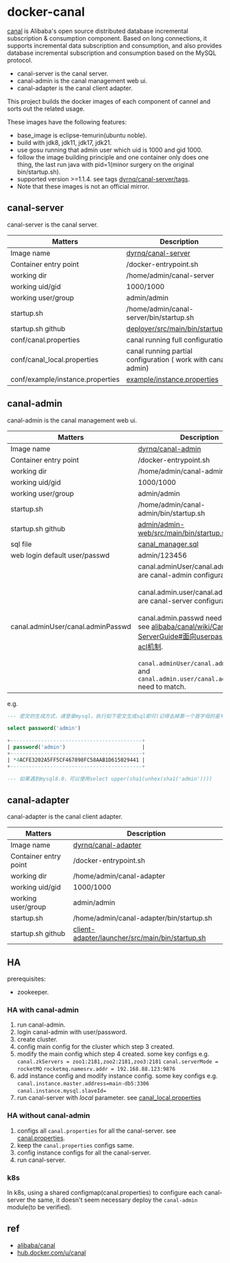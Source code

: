 # docker-canal

[canal](https://github.com/alibaba/canal) is Alibaba's open source distributed database incremental subscription & consumption component. Based on long connections, it supports incremental data subscription and consumption, and also provides database incremental subscription and consumption based on the MySQL protocol.

- canal-server is the canal server.
- canal-admin is the canal management web ui.
- canal-adapter is the canal client adapter.

This project builds the docker images of each component of cannel and sorts out the related usage.

These images have the following features:

- base_image is eclipse-temurin(ubuntu noble).
- build with jdk8, jdk11, jdk17, jdk21.
- use gosu running that admin user which uid is 1000 and gid 1000.
- follow the image building principle and one container only does one thing, the last run java with pid=1(minor surgery on the original bin/startup.sh).
- supported version >=1.1.4. see tags [dyrnq/canal-server/tags](https://hub.docker.com/r/dyrnq/canal-server/tags).
- Note that these images is not an official mirror.

## canal-server

canal-server is the canal server.

| Matters                          | Description                                                                                                                         |
|----------------------------------|-------------------------------------------------------------------------------------------------------------------------------------|
| Image name                       | [dyrnq/canal-server](https://hub.docker.com/r/dyrnq/canal-server/tags)                                                              |
| Container entry point            | /docker-entrypoint.sh                                                                                                               |
| working dir                      | /home/admin/canal-server                                                                                                            |
| working uid/gid                  | 1000/1000                                                                                                                           |
| working user/group               | admin/admin                                                                                                                         |
| startup.sh                       | /home/admin/canal-server/bin/startup.sh                                                                                             |
| startup.sh github                | [deployer/src/main/bin/startup.sh](https://github.com/alibaba/canal/blob/master/deployer/src/main/bin/startup.sh)                   |
| conf/canal.properties            | canal running full configuration                                                                                                    |
| conf/canal_local.properties      | canal running partial configuration ( work with canal-admin)                                                                        |
| conf/example/instance.properties | [example/instance.properties](https://github.com/alibaba/canal/blob/master/deployer/src/main/resources/example/instance.properties) |

## canal-admin

canal-admin is the canal management web ui.

| Matters                           | Description                                                                                                                                                                                                                                                                                                                                                                                                                                                                                                          |
|-----------------------------------|----------------------------------------------------------------------------------------------------------------------------------------------------------------------------------------------------------------------------------------------------------------------------------------------------------------------------------------------------------------------------------------------------------------------------------------------------------------------------------------------------------------------|
| Image name                        | [dyrnq/canal-admin](https://hub.docker.com/r/dyrnq/canal-admin/tags)                                                                                                                                                                                                                                                                                                                                                                                                                                                 |
| Container entry point             | /docker-entrypoint.sh                                                                                                                                                                                                                                                                                                                                                                                                                                                                                                |
| working dir                       | /home/admin/canal-admin                                                                                                                                                                                                                                                                                                                                                                                                                                                                                              |
| working uid/gid                   | 1000/1000                                                                                                                                                                                                                                                                                                                                                                                                                                                                                                            |
| working user/group                | admin/admin                                                                                                                                                                                                                                                                                                                                                                                                                                                                                                          |
| startup.sh                        | /home/admin/canal-admin/bin/startup.sh                                                                                                                                                                                                                                                                                                                                                                                                                                                                               |
| startup.sh github                 | [admin/admin-web/src/main/bin/startup.sh](https://github.com/alibaba/canal/blob/master/admin/admin-web/src/main/bin/startup.sh)                                                                                                                                                                                                                                                                                                                                                                                      |
| sql file                          | [canal_manager.sql](https://github.com/alibaba/canal/blob/master/docker/image/canal_manager.sql)                                                                                                                                                                                                                                                                                                                                                                                                                     |
| web login default user/passwd     | admin/123456                                                                                                                                                                                                                                                                                                                                                                                                                                                                                                         |
| canal.adminUser/canal.adminPasswd | canal.adminUser/canal.adminPasswd  are canal-admin configuration.<br/><br/>canal.admin.user/canal.admin.passwd are canal-server configuration. <br/><br/>canal.admin.passwd need encryption see [alibaba/canal/wiki/Canal-Admin-ServerGuide#面向userpasswd的安全acl机制](https://github.com/alibaba/canal/wiki/Canal-Admin-ServerGuide#%E9%9D%A2%E5%90%91userpasswd%E7%9A%84%E5%AE%89%E5%85%A8acl%E6%9C%BA%E5%88%B6).<br/><br/>`canal.adminUser/canal.adminPasswd` and `canal.admin.user/canal.admin.passwd` need to match. |

e.g.
```sql
--- 密文的生成方式，请登录mysql，执行如下密文生成sql即可(记得去掉第一个首字母的星号)

select password('admin')

+-------------------------------------------+
| password('admin')                         |
+-------------------------------------------+
| *4ACFE3202A5FF5CF467898FC58AAB1D615029441 |
+-------------------------------------------+

--- 如果遇到mysql8.0，可以使用select upper(sha1(unhex(sha1('admin'))))
```

## canal-adapter

canal-adapter is the canal client adapter.

| Matters               | Description                                                                                                                                     |
|-----------------------|-------------------------------------------------------------------------------------------------------------------------------------------------|
| Image name            | [dyrnq/canal-adapter](https://hub.docker.com/r/dyrnq/canal-adapter/tags)                                                                        |
| Container entry point | /docker-entrypoint.sh                                                                                                                           |
| working dir           | /home/admin/canal-adapter                                                                                                                       |
| working uid/gid       | 1000/1000                                                                                                                                       |
| working user/group    | admin/admin                                                                                                                                     |
| startup.sh            | /home/admin/canal-adapter/bin/startup.sh                                                                                                        |
| startup.sh github     | [client-adapter/launcher/src/main/bin/startup.sh](https://github.com/alibaba/canal/blob/master/client-adapter/launcher/src/main/bin/startup.sh) |


## HA

prerequisites:

- zookeeper.

### HA with canal-admin

1. run canal-admin.
2. login canal-admin with user/password.
3. create cluster.
4. config main config for the cluster which step 3 created.
5. modify the main config which step 4 created. some key configs e.g. `canal.zkServers = zoo1:2181,zoo2:2181,zoo3:2181` `canal.serverMode = rocketMQ` `rocketmq.namesrv.addr = 192.168.88.123:9876`
6. add instance config and modify instance config. some key configs e.g. `canal.instance.master.address=main-db5:3306` `canal.instance.mysql.slaveId=`
7. run canal-server with *local* parameter. see [canal_local.properties](https://github.com/alibaba/canal/wiki/Canal-Admin-ServerGuide#%E5%8F%98%E5%8C%96%E7%82%B9)

### HA without canal-admin

1. configs all `canal.properties` for all the canal-server. see [canal.properties](https://github.com/alibaba/canal/blob/master/deployer/src/main/resources/canal.properties). 
2. keep the `canal.properties` configs same.
3. config instance configs for all the canal-server.
4. run canal-server.


### k8s

In k8s, using a shared configmap(canal.properties) to configure each canal-server the same, it doesn't seem necessary deploy the `canal-admin` module(to be verified).

## ref

- [alibaba/canal](https://github.com/alibaba/canal)
- [hub.docker.com/u/canal](https://hub.docker.com/u/canal)
